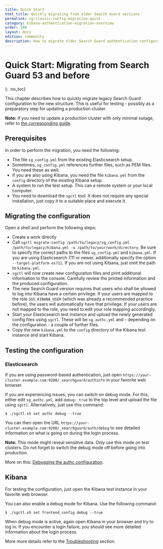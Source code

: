 ```yaml
---
title: Quick Start
html_title: Quickly migrating from older Search Guard versions
permalink: sg-classic-config-migration-quick
category: kibana-authentication-migration-overview
order: 100
layout: docs
edition: community
description: How to migrate older Search Guard authentication configurations to sg_authc.yml and sg_frontend_config.yml
---
```

<!---
Copyright 2020 floragunn GmbH
-->

# Quick Start: Migrating from Search Guard 53 and before
{: .no_toc}

This chapter describes how to quickly migrate legacy Search Guard configuration to the new structure. This is useful for testing - possibly as a preparatory step for updating a production cluster.

**Note:** If you need to update a production cluster with only minimal outage, refer to [the corresponding guide](sg53_migration_prod.md).

## Prerequisites

In order to perform the migration, you need the following:

- The file `sg_config.yml` from the existing Elasticsearch setup.
- Sometimes, `sg_config.yml` references further files, such as PEM files. You need these as well.
- If you are also using Kibana, you need the file `kibana.yml` from the `config` directory of the existing Kibana setup.
- A system to run the test setup. This can a remote system or your local computer. 
- You need to download the `sgctl` tool. It does not require any special installation, just copy it to a suitable place and execute it.

## Migrating the configuration

Open a shell and perform the following steps:

- Create a work directly 
- Call `sgctl migrate-config /path/to/legacy/sg_config.yml /path/to/legacy/kibana.yml -o /path/to/your/work/directory`. Be sure to specify the correct paths to the files `sg_config.yml` and `kibana.yml`. If you are using Elasticsearch 7.11 or newer, additionally specify the option `--target-platform es711`. If you are not using Kibana, just omit the path to  `kibana.yml`.
- `sgctl` will now create new configuration files and print additional information to the console. Carefully review the printed information and the produced configuration.
- The new Search Guard version requires that users who shall be allowed to log into Kibana have a certain privilege. If your users are mapped to the role `SGS_KIBANA_USER` (which was already a recommended practice before), the users will automatically have that privilege. If your users are not mapped to the role, you need to edit your role mapping accordingly.
- Start your Elasticsearch test instance and upload the newly generated config files using `sgctl`. These will be `sg_authc.yml` and - depending on the configuration - a couple of further files. 
- Copy the new `kibana.yml` to the `config` directory of the Kibana test instance and start Kibana.

## Testing the configuration

### Elasticsearch

If you are using password-based authentication, just open `https://your-cluster.example.com:9200/_searchguard/authinfo` in your favorite web browser. 

If you are experiencing issues, you can switch on debug mode. For this, either edit `sg_authc.yml`, add `debug: true` to the top level and upload the file using `sgctl`. Alternatively, just use this command:

```
$ ./sgctl.sh set authc debug --true
```

You can then open the URL `https://your-cluster.example.com:9200/_searchguard/auth/debug` to see detailed information on what is going on during the login process.

**Note:** This mode might reveal sensitive data. Only use this mode on test clusters. Do not forget to switch the debug mode off before going into production.

More on this: [Debugging the authc configuration](../_docs_auth_auth/auth_auth_rest_config.md#debugging-the-authc-configuration).

## Kibana

For testing the configuration, just open the Kibana test instance in your favorite web browser. 

You can also enable a debug mode for Kibana. Use the following command:

```
$ ./sgctl.sh set frontend_config debug --true
```

When debug mode is active, again open Kibana in your browser and try to log in. If you encounter a login failure, you should see more detailed information about the login process. 

More more details refer to the [Troubleshooting](kibana_authentication_troubleshooting.md) section.


